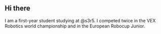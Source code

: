 ## Hi there

I am a first-year student studying at @s3r5.
I competed twice in the VEX Robotics world championship and in the European Robocup Junior.
